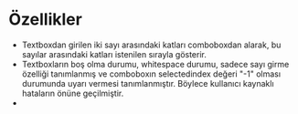 # Özellikler

- Textboxdan girilen iki sayı arasındaki katları comboboxdan alarak, bu sayılar arasındaki katları istenilen sırayla gösterir.
- Textboxların boş olma durumu, whitespace durumu, sadece sayı girme özelliği tanımlanmış ve comboboxın selectedindex değeri "-1" olması durumunda uyarı vermesi tanımlanmıştır. Böylece kullanıcı kaynaklı hataların önüne geçilmiştir.
- 
